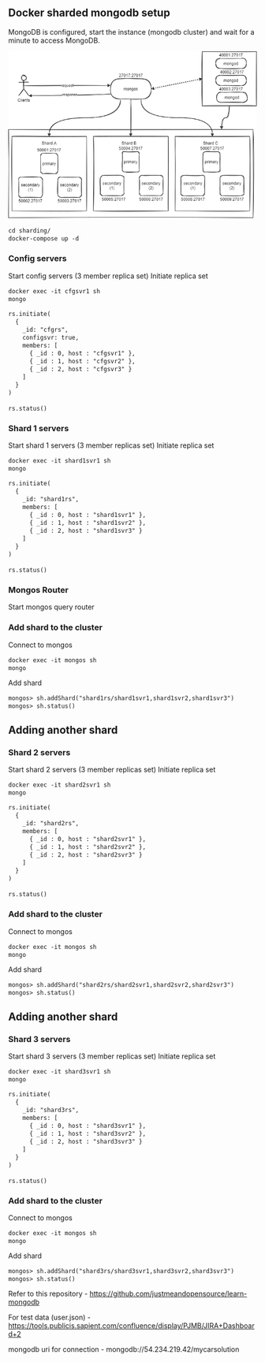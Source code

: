 ## Docker sharded mongodb setup

MongoDB is configured, start the instance (mongodb cluster) and wait for a minute to access MongoDB.

![sharding](./sharding.dio.png)

```
cd sharding/
docker-compose up -d
```

### Config servers

Start config servers (3 member replica set)
Initiate replica set

```
docker exec -it cfgsvr1 sh
mongo
```

```
rs.initiate(
  {
    _id: "cfgrs",
    configsvr: true,
    members: [
      { _id : 0, host : "cfgsvr1" },
      { _id : 1, host : "cfgsvr2" },
      { _id : 2, host : "cfgsvr3" }
    ]
  }
)

rs.status()
```

### Shard 1 servers

Start shard 1 servers (3 member replicas set)
Initiate replica set

```
docker exec -it shard1svr1 sh
mongo
```

```
rs.initiate(
  {
    _id: "shard1rs",
    members: [
      { _id : 0, host : "shard1svr1" },
      { _id : 1, host : "shard1svr2" },
      { _id : 2, host : "shard1svr3" }
    ]
  }
)

rs.status()
```

### Mongos Router

Start mongos query router

### Add shard to the cluster

Connect to mongos

```
docker exec -it mongos sh
mongo
```

Add shard

```
mongos> sh.addShard("shard1rs/shard1svr1,shard1svr2,shard1svr3")
mongos> sh.status()
```

## Adding another shard

### Shard 2 servers

Start shard 2 servers (3 member replicas set)
Initiate replica set

```
docker exec -it shard2svr1 sh
mongo
```

```
rs.initiate(
  {
    _id: "shard2rs",
    members: [
      { _id : 0, host : "shard2svr1" },
      { _id : 1, host : "shard2svr2" },
      { _id : 2, host : "shard2svr3" }
    ]
  }
)

rs.status()
```

### Add shard to the cluster

Connect to mongos

```
docker exec -it mongos sh
mongo
```

Add shard

```
mongos> sh.addShard("shard2rs/shard2svr1,shard2svr2,shard2svr3")
mongos> sh.status()
```

## Adding another shard

### Shard 3 servers

Start shard 3 servers (3 member replicas set)
Initiate replica set

```
docker exec -it shard3svr1 sh
mongo
```

```
rs.initiate(
  {
    _id: "shard3rs",
    members: [
      { _id : 0, host : "shard3svr1" },
      { _id : 1, host : "shard3svr2" },
      { _id : 2, host : "shard3svr3" }
    ]
  }
)

rs.status()
```

### Add shard to the cluster

Connect to mongos

```
docker exec -it mongos sh
mongo
```

Add shard

```
mongos> sh.addShard("shard3rs/shard3svr1,shard3svr2,shard3svr3")
mongos> sh.status()
```

Refer to this repository - https://github.com/justmeandopensource/learn-mongodb

For test data (user.json) - https://tools.publicis.sapient.com/confluence/display/PJMB/JIRA+Dashboard+2

mongodb uri for connection - mongodb://54.234.219.42/mycarsolution